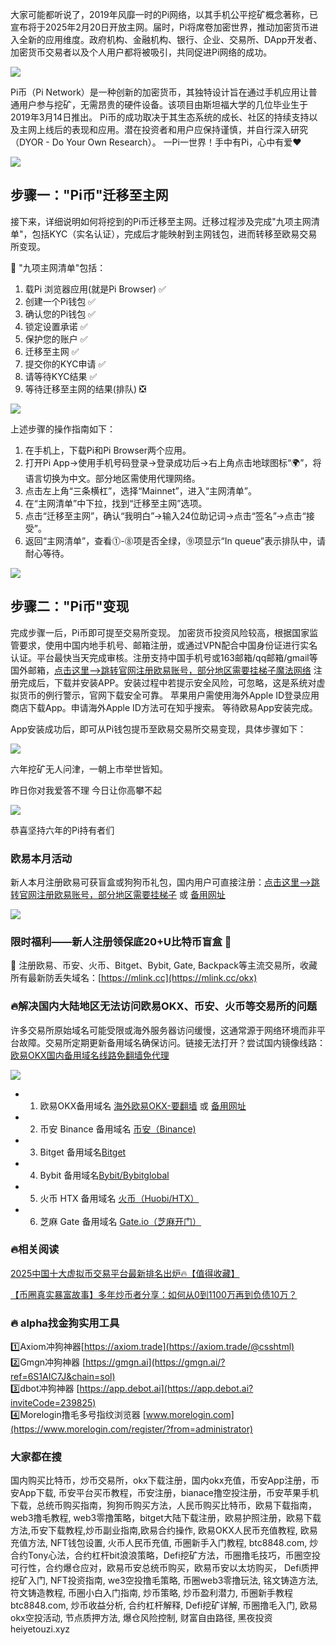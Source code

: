 大家可能都听说了，2019年风靡一时的Pi网络，以其手机公平挖矿概念著称，已宣布将于2025年2月20日开放主网。届时，Pi将席卷加密世界，推动加密货币进入全新的应用维度。政府机构、金融机构、银行、企业、交易所、DApp开发者、加密货币交易者以及个人用户都将被吸引，共同促进Pi网络的成功。

![](https://fe095ec.webp.li/pi-coin-001.png)

Pi币（Pi Network）是一种创新的加密货币，其独特设计旨在通过手机应用让普通用户参与挖矿，无需昂贵的硬件设备。该项目由斯坦福大学的几位毕业生于2019年3月14日推出。
Pi币的成功取决于其生态系统的成长、社区的持续支持以及主网上线后的表现和应用。潜在投资者和用户应保持谨慎，并自行深入研究（DYOR - Do Your Own Research）。
一Pi一世界！手中有Pi，心中有爱❤️

![](https://fe095ec.webp.li/pi-coin-002.png)


## 步骤一："Pi币"迁移至主网

接下来，详细说明如何将挖到的Pi币迁移至主网。迁移过程涉及完成"九项主网清单"，包括KYC（实名认证），完成后才能映射到主网钱包，进而转移至欧易交易所变现。

🌟 "九项主网清单"包括：
1. 载Pi 浏览器应用(就是Pi Browser)        ✅
2. 创建一个Pi钱包                        ✅
3. 确认您的Pi钱包                        ✅
4. 锁定设置承诺                          ✅
5. 保护您的账户                          ✅
6. 迁移至主网                            ✅
7. 提交你的KYC申请                       ✅
8. 请等待KYC结果                         ✅
9. 等待迁移至主网的结果(排队)              ❎

![](https://fe095ec.webp.li/pi-coin-006.png)

上述步骤的操作指南如下：
1. 在手机上，下载Pi和Pi Browser两个应用。
2. 打开Pi App->使用手机号码登录->登录成功后->右上角点击地球图标“🌍”，将语言切换为中文。部分地区需使用代理网络。
3. 点击左上角“三条横杠”，选择“Mainnet”，进入“主网清单”。
4. 在“主网清单”中下拉，找到“迁移至主网”选项。
5. 点击“迁移至主网”，确认“我明白”->输入24位助记词->点击“签名”->点击“接受”。
6. 返回“主网清单”，查看⓵-⓼项是否全绿，⓽项显示“In queue”表示排队中，请耐心等待。

![](https://fe095ec.webp.li/pi-coin-005.png)


## 步骤二："Pi币"变现
完成步骤一后，Pi币即可提至交易所变现。
加密货币投资风险较高，根据国家监管要求，使用中国内地手机号、邮箱注册，或通过VPN配合中国身份证进行实名认证。平台最快当天完成审核。注册支持中国手机号或163邮箱/qq邮箱/gmail等国外邮箱，[点击这里–>跳转官网注册欧易账号，部分地区需要挂梯子魔法网络](https://www.oucnyi.net/zh-hans/join/76527935)  注册完成后，下载并安装APP。安装过程中若提示安全风险，可忽略，这是系统对虚拟货币的例行警示，官网下载安全可靠。
苹果用户需使用海外Apple ID登录应用商店下载App。申请海外Apple ID方法可在知乎搜索。
等待欧易App安装完成。

App安装成功后，即可从Pi钱包提币至欧易交易所交易变现，具体步骤如下：

![](https://fe095ec.webp.li/pi-coin-007.png)

六年挖矿无人问津，一朝上市举世皆知。

昨日你对我爱答不理
今日让你高攀不起

![](https://fe095ec.webp.li/pi-coin-008.png)

恭喜坚持六年的Pi持有者们

### 欧易本月活动
新人本月注册欧易可获盲盒或狗狗币礼包，国内用户可直接注册：[点击这里–>跳转官网注册欧易账号，部分地区需要挂梯子](https://www.okx.com/join/76527935)  或 [备用网址](https://www.oucnyi.net/zh-hans/join/76527935)

[![](https://fe095ec.webp.li/top-10-exchanges-001.jpg)](https://www.oucnyi.net/zh-hans/join/76527935)

### 限时福利——新人注册领保底20+U比特币盲盒 🎁
🎁 注册欧易、币安、火币、Bitget、Bybit, Gate, Backpack等主流交易所，收藏所有最新防丢失域名：[https://mlink.cc](https://mlink.cc/okx)

### 🔥解决国内大陆地区无法访问欧易OKX、币安、火币等交易所的问题
许多交易所原始域名可能受限或海外服务器访问缓慢，这通常源于网络环境而非平台故障。交易所定期更新备用域名确保访问。链接无法打开？尝试国内镜像线路：[欧易OKX国内备用域名线路免翻墙免代理](https://vlink.cc/okxcn)

[![](https://307e939.webp.li/20250812124552161.png)](https://vlink.cc/okxcn)


- 1. 欧易OKX备用域名 [海外欧易OKX-要翻墙](https://www.okx.com/join/76527935) 或 [备用网址](https://www.oucnyi.net/zh-hans/join/76527935) 
- 2. 币安 Binance 备用域名 [币安（Binance)](https://accounts.binance.com/zh-CN/register?ref=36457687)
- 3. Bitget 备用域名[Bitget](https://www.bitget.com/zh-CN/referral/register?from=referral&clacCode=VRNEYUTR)
- 4. Bybit 备用域名[Bybit/Bybitglobal](https://www.bybitglobal.com/zh-MY/invite/?ref=VMKORMM)
- 5. 火币 HTX 备用域名 [火币（Huobi/HTX）](https://www.htx.com/invite/zh-cn/1f?invite_code=whf45223)
- 6. 芝麻 Gate 备用域名 [Gate.io（芝麻开门）](https://www.gate.io/zh/signup?ref_type=103&ref=A1ERAQ)

### 🔥相关阅读
[2025中国十大虚拟币交易平台最新排名出炉🔥【值得收藏】](https://btc8848.com/top-10-exchanges/)

[【币圈真实暴富故事】多年炒币者分享：如何从0到1100万再到负债10万？](https://heiyetouzi.xyz/biquanstory001/)


### 🔥 alpha找金狗实用工具
1️⃣Axiom冲狗神器[https://axiom.trade](https://axiom.trade/@csshtml)  
2️⃣Gmgn冲狗神器 [https://gmgn.ai](https://gmgn.ai/?ref=6S1AIC7J&chain=sol)  
3️⃣dbot冲狗神器 [https://app.debot.ai](https://app.debot.ai?inviteCode=239825)  
4️⃣Morelogin撸毛多号指纹浏览器 [www.morelogin.com](https://www.morelogin.com/register/?from=administrator)  

### 大家都在搜
国内购买比特币，炒币交易所，okx下载注册，国内okx充值，币安App注册，币安App下载, 币安平台买币教程，币安注册，bianace撸空投注册，币安苹果手机下载，总统币购买指南，狗狗币购买方法，人民币购买比特币，欧易下载指南，web3撸毛教程, web3零撸策略，bitget大陆下载注册，欧易护照注册，欧易下载方法,币安下载教程,炒币副业指南,欧易合约操作, 欧易OKX人民币充值教程, 欧易充值方法, NFT钱包设置, 火币人民币充值, 币圈新手入门教程, btc8848.com, 炒合约Tony心法，合约杠杆bit浪浪策略，Defi挖矿方法，币圈撸毛技巧，币圈空投可行性，合约爆仓应对，欧易币安总统币购买，欧易币安以太坊购买， Defi质押挖矿入门, NFT投资指南, we3空投撸毛策略, 币圈web3零撸玩法, 铭文铸造方法, 符文铸造教程, 币圈小白入门指南, 炒币策略, 炒币盈利潜力, 币圈新手教程btc8848.com, 炒币收益分析, 合约杠杆解释, Defi挖矿详解, 币圈撸毛入门, 欧易okx空投活动, 节点质押方法, 爆仓风险控制, 财富自由路径, 黑夜投资heiyetouzi.xyz